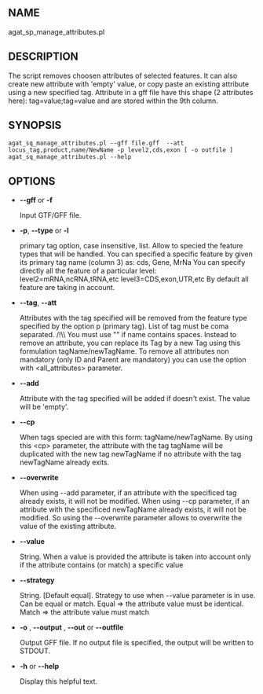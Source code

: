 ## NAME

agat\_sp\_manage\_attributes.pl

## DESCRIPTION

The script removes choosen attributes of selected features. It can also create new
attribute with 'empty' value, or copy paste an existing attribute using a new specified tag.
Attribute in a gff file have this shape (2 attributes here): tag=value;tag=value and
are stored within the 9th column.

## SYNOPSIS

```
agat_sq_manage_attributes.pl --gff file.gff  --att locus_tag,product,name/NewName -p level2,cds,exon [ -o outfile ]
agat_sq_manage_attributes.pl --help
```

## OPTIONS

- **--gff** or **-f**

    Input GTF/GFF file.

- **-p**,  **--type** or  **-l**

    primary tag option, case insensitive, list. Allow to specied the feature types that will be handled.
    You can specified a specific feature by given its primary tag name (column 3) as: cds, Gene, MrNa
    You can specify directly all the feature of a particular level:
          level2=mRNA,ncRNA,tRNA,etc
          level3=CDS,exon,UTR,etc
    By default all feature are taking in account.

- **--tag**, **--att**

    Attributes with the tag specified will be removed from the feature type specified by the option p (primary tag). List of tag must be coma separated.
    /!\\\\ You must use "" if name contains spaces.
    Instead to remove an attribute, you can replace its Tag by a new Tag using this formulation tagName/newTagName.
    To remove all attributes non mandatory (only ID and Parent are mandatory) you can use the option with &lt;all\_attributes> parameter.

- **--add**

    Attribute with the tag specified will be added if doesn't exist. The value will be 'empty'.

- **--cp**

    When tags specied are with this form: tagName/newTagName.
    By using this &lt;cp> parameter, the attribute with the tag tagName will be duplicated
    with the new tag newTagName if no attribute with the tag newTagName already exits.

- **--overwrite**

    When using --add parameter, if an attribute with the specificed tag already exists, it will not be modified.
    When using --cp parameter, if an attribute with the specificed newTagName already exists, it will not be modified.
    So using the --overwrite parameter allows to overwrite the value of the existing attribute.

- **--value**

    String. When a value is provided the attribute is taken into account only if
    the attribute contains (or match) a specific value

- **--strategy**

    String. \[Default equal\]. Strategy to use when --value parameter is in use. Can be equal or match.
    Equal => the attribute value must be identical. Match => the attribute value must match

- **-o** , **--output** , **--out** or **--outfile**

    Output GFF file.  If no output file is specified, the output will be
    written to STDOUT.

- **-h** or **--help**

    Display this helpful text.


